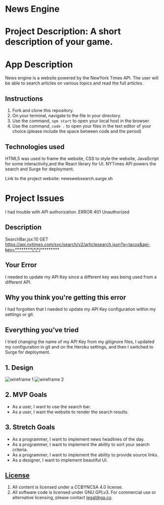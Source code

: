 # News Engine

# Project Description: A short description of your game.

# App Description

News engine is a website powered by the NewYork Times API. The user will be able to search articles on various topics and read the full articles.

## Instructions

1. Fork and clone this repository.
2. On your terminal, navigate to the file in your directory.
3. Use the command, `npm start` to open your local host in the browser.
4. Use the command, `code .` to open your files in the text editor of your choice.(please include the space between code and the period)

## Technologies used

HTML5 was used to frame the website, CSS to style the website, JavaScript for some interactivity,and the React library for UI. NYTimes API powers the search and Surge for deployment.

Link to the project website: newswebsearch.surge.sh

# Project Issues

I had trouble with API authorization. ERROR 401 Unauthorized

## Description

SearchBar.jsx:10 GET https://api.nytimes.com/svc/search/v2/articlesearch.json?q=tacos&api-key=********\*\*\*********

## Your Error

I needed to update my API Key since a different key was being used from a different API.

## Why you think you're getting this error

I had forgotten that I needed to update my API Key configuration within my settings or git.

## Everything you've tried

I tried changing the name of my API Key from my gitignore files, I updated my configuration in git and on the Heroku settings, and then I switched to Surge for deployment.

## 1. Design

![wireframe 1](https://i.postimg.cc/7hy6cvj2/Screen-Shot-2021-01-20-at-5-28-45-PM.png)
![wireframe 2](https://i.postimg.cc/ZRbsL05B/Screen-Shot-2021-01-20-at-5-38-59-PM.png)

## 2. MVP Goals

- As a user, I want to use the search bar.
- As a user, I want the website to render the search results.

## 3. Stretch Goals

- As a programmer, I want to implement news headlines of the day.
- As a programmer, I want to implement the ability to sort your search criteria.
- As a programmer, I want to implement the ability to provide source links.
- As a designer, I want to implement beautiful UI.

## [License](LICENSE)

1.  All content is licensed under a CC­BY­NC­SA 4.0 license.
1.  All software code is licensed under GNU GPLv3. For commercial use or
    alternative licensing, please contact legal@ga.co.

